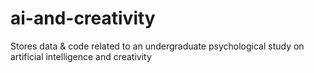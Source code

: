 # ai-and-creativity
Stores data &amp; code related to an undergraduate psychological study on artificial intelligence and creativity
